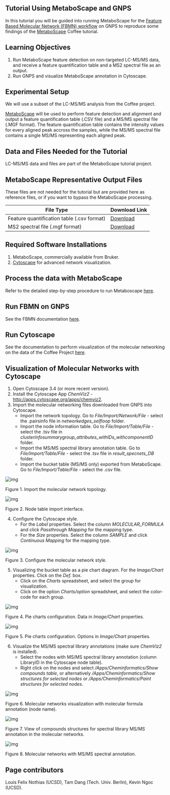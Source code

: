 ## Tutorial Using MetaboScape and GNPS

In this tutorial you will be guided into running MetaboScape for the [Feature Based Molecular Network (FBMN) workflow](../featurebasedmolecularnetworking.md) on GNPS to reproduce some findings of the [MetaboScape](../featurebasedmolecularnetworking-with-metaboscape.md) Coffee tutorial.

## Learning Objectives

1. Run MetaboScape feature detection on non-targeted LC-MS/MS data, and receive a feature quantification table and a MS2 spectral file as an output.
2. Run GNPS and visualize MetaboScape annotation in Cytoscape.

## Experimental Setup

We will use a subset of the LC-MS/MS analysis from the Coffee project. 

[MetaboScape](../featurebasedmolecularnetworking-with-metaboscape.md) will be used to perform feature detection and alignment and output a feature quantification table (.CSV file) and a MS/MS spectral file (.MGF format). The feature quantification table contains the intensity values for every aligned peak accross the samples, while the MS/MS spectral file contains a single MS/MS representing each aligned peak.

## Data and Files Needed for the Tutorial

LC-MS/MS data and files are part of the MetaboScape tutorial project.

## MetaboScape Representative Output Files
These files are not needed for the tutorial but are provided here as reference files, or if you want to bypass the MetaboScape processing.

|     File Type    | Download Link          |
| ------------- |------------- |
| Feature quantification table (.csv format) | [Download](https://github.com/lfnothias/GNPSDocumentation/blob/master/docs/tutorials/AG_tutorial_files/MetaboScape-GNPS-Coffee_Tutorial_msmsonly_featuretable.csv) |
| MS2 spectral file (.mgf format) | [Download](https://github.com/lfnothias/GNPSDocumentation/blob/master/docs/tutorials/AG_tutorial_files/MetaboScape-GNPS-Coffee_Tutorial.mgf) |

## Required Software Installations

1. MetaboScape, commercially available from Bruker. 
2. [Cytoscape](http://www.cytoscape.org/download.php) for advanced network visualization.

## Process the data with MetaboScape
Refer to the detailed step-by-step procedure to run Metaboscape [here](../featurebasedmolecularnetworking-with-metaboscape.md).

## Run FBMN on GNPS

See the FBMN documentation [here](../featurebasedmolecularnetworking.md).

## Run Cytoscape

See the documentation to perform visualization of the molecular networking on the data of the Coffee Project [here](../featurebasedmolecularnetworking-cytoscape.md).

## Visualization of Molecular Networks with Cytoscape 
1. Open Cytoscape 3.4 (or more recent version).
2. Install the Cytoscape App *ChemViz2* - http://apps.cytoscape.org/apps/chemviz2.
3. Import the molecular networking files downloaded from GNPS into Cytoscape.
    * Import the network topology. Go to *File/Import/Network/File* - select the .pairsinfo file in *networkedges_selfloop* folder. 
    * Import the node information table. Go to *File/Import/Table/File* - select the .tsv file in *clusterinfosummarygroup_attributes_withIDs_withcomponentID* folder.
    * Import the MS/MS spectral library annotation table. Go to *File/Import/Table/File* - select the .tsv file in *result_specnets_DB* folder.
    * Import the bucket table (MS/MS only) exported from MetaboScape. Go to *File/Import/Table/File* - select the .csv file.

![img](../img/metaboscapeexportforgnps/Cyto3.PNG)

Figure 1. Import the molecular network topology.

![img](../img/metaboscapeexportforgnps/Cyto6.PNG)

Figure 2. Node table import interface.

4. Configure the Cytoscape style.
    * For the *Label* properties. Select the column *MOLECULAR_FORMULA* and click *Passthrough Mapping* for the mapping type.
    * For the *Size* properties. Select the column *SAMPLE* and click *Continuous Mapping* for the mapping type.

![img](..//img/metaboscapeexportforgnps/Cyto7.PNG)

Figure 3. Configure the molecular network style.

5. Visualizing the bucket table as a pie chart diagram. For the *Image/Chart* properties. Click on the *Def.* box. 
    * Click on the *Charts* spreadsheet, and select the group for visualization.
    * Click on the option *Charts/option* spreadsheet, and select the color-code for each group.

![img](../img/metaboscapeexportforgnps/Cyto8.PNG)

Figure 4. Pie charts configuration. Data in *Image/Chart* properties.

![img](../img/metaboscapeexportforgnps/Cyto9.PNG)

Figure 5. Pie charts configuration. Options in *Image/Chart* properties.

6. Visualize the MS/MS spectral library annotations (make sure *ChemViz2* is installed).
    * Select the nodes with MS/MS spectral library annotation (column LibraryID in the Cytoscape node table).
    * Right click on the nodes and select */Apps/Cheminformatics/Show compounds table*, or alternatively */Apps/Cheminformatics/Show structures for selected nodes* or */Apps/Cheminformatics/Paint structures for selected nodes*.

![img](../img/metaboscapeexportforgnps/Cyto10.PNG)

Figure 6. Molecular networks visualization with molecular formula annotation (node name).

![img](../img/metaboscapeexportforgnps/Cyto12.PNG)

Figure 7. View of compounds structures for spectral library MS/MS annotation in the molecular networks.

![img](../img/metaboscapeexportforgnps/Cyto13.PNG)

Figure 8. Molecular networks with MS/MS spectral annotation.

## Page contributors
Louis Felix Nothias (UCSD), Tam Dang (Tech. Univ. Berlin), Kevin Ngoc (UCSD).
